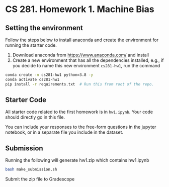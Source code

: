 # CS 281. Homework 1. Machine Bias

## Setting the environment

Follow the steps below to install anaconda and create the environment for running the starter code.

1. Download anaconda from https://www.anaconda.com/ and install
2. Create a new environment that has all the dependencies installed, e.g., if you decide to name this new
   environment `cs281-hw1`, run the command

```bash
conda create -n cs281-hw1 python=3.8 -y
conda activate cs281-hw1
pip install -r requirements.txt  # Run this from root of the repo.
```

## Starter Code
All starter code related to the first homework is in `hw1.ipynb`. Your code should directly go in this file.

You can include your responses to the free-form questions in the jupyter notebook, or in a separate file you include in the dataset.

## Submission

Running the following will generate hw1.zip which contains hw1.ipynb
```bash
bash make_submission.sh
```
Submit the zip file to Gradescope


